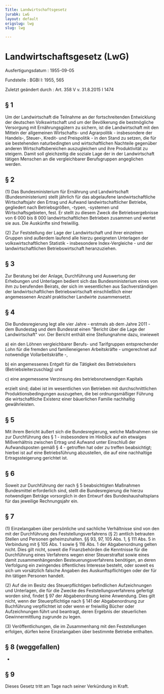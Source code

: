 ```yaml
---
Title: Landwirtschaftsgesetz
jurabk: LwG
layout: default
origslug: lwg
slug: lwg

---
```


# Landwirtschaftsgesetz (LwG)

Ausfertigungsdatum
:   1955-09-05

Fundstelle
:   BGBl I: 1955, 565

Zuletzt geändert durch
:   Art. 358 V v. 31.8.2015 I 1474


## § 1

Um der Landwirtschaft die Teilnahme an der fortschreitenden Entwicklung der deutschen Volkswirtschaft und um der Bevölkerung die bestmögliche Versorgung mit Ernährungsgütern zu sichern, ist die Landwirtschaft mit den Mitteln der allgemeinen Wirtschafts- und Agrarpolitik - insbesondere der Handels-, Steuer-, Kredit- und Preispolitik - in den Stand zu setzen, die für sie bestehenden naturbedingten und wirtschaftlichen Nachteile gegenüber anderen Wirtschaftsbereichen auszugleichen und ihre Produktivität zu steigern. Damit soll gleichzeitig die soziale Lage der in der Landwirtschaft tätigen Menschen an die vergleichbarer Berufsgruppen angeglichen werden.


## § 2

(1) Das Bundesministerium für Ernährung und Landwirtschaft (Bundesministerium) stellt jährlich für das abgelaufene landwirtschaftliche Wirtschaftsjahr den Ertrag und Aufwand landwirtschaftlicher Betriebe, gegliedert nach Betriebsgrößen, -typen, -systemen und Wirtschaftsgebieten, fest. Er stellt zu diesem Zweck die Betriebsergebnisse von 6 000 bis 8 000 landwirtschaftlichen Betrieben zusammen und wertet sie aus. Die Auskünfte sind freiwillig.

(2) Zur Feststellung der Lage der Landwirtschaft und ihrer einzelnen Gruppen sind außerdem laufend alle hierzu geeigneten Unterlagen der volkswirtschaftlichen Statistik - insbesondere Index-Vergleiche - und der landwirtschaftlichen Betriebswirtschaft heranzuziehen.


## § 3

Zur Beratung bei der Anlage, Durchführung und Auswertung der Erhebungen und Unterlagen bedient sich das Bundesministerium eines von ihm zu berufenden Beirats, der sich im wesentlichen aus Sachverständigen der landwirtschaftlichen Betriebswirtschaft einschließlich einer angemessenen Anzahl praktischer Landwirte zusammensetzt.


## § 4

Die Bundesregierung legt alle vier Jahre - erstmals ab dem Jahre 2011 - dem Bundestag und dem Bundesrat einen "Bericht über die Lage der Landwirtschaft" vor. Der Bericht enthält eine Stellungnahme dazu, inwieweit

a)  ein den Löhnen vergleichbarer Berufs- und Tarifgruppen entsprechender Lohn für die fremden und familieneigenen Arbeitskräfte - umgerechnet auf notwendige Vollarbeitskräfte -,


b)  ein angemessenes Entgelt für die Tätigkeit des Betriebsleiters (Betriebsleiterzuschlag) und


c)  eine angemessene Verzinsung des betriebsnotwendigen Kapitals



erzielt sind; dabei ist im wesentlichen von Betrieben mit durchschnittlichen Produktionsbedingungen auszugehen, die bei ordnungsmäßiger Führung die wirtschaftliche Existenz einer bäuerlichen Familie nachhaltig gewährleisten.


## § 5

Mit ihrem Bericht äußert sich die Bundesregierung, welche Maßnahmen sie zur Durchführung des § 1 - insbesondere im Hinblick auf ein etwaiges Mißverhältnis zwischen Ertrag und Aufwand unter Einschluß der Aufwandsposten gemäß § 4 - getroffen hat oder zu treffen beabsichtigt; hierbei ist auf eine Betriebsführung abzustellen, die auf eine nachhaltige Ertragssteigerung gerichtet ist.


## § 6

Soweit zur Durchführung der nach § 5 beabsichtigten Maßnahmen Bundesmittel erforderlich sind, stellt die Bundesregierung die hierzu notwendigen Beträge vorsorglich in den Entwurf des Bundeshaushaltsplans für das jeweilige Rechnungsjahr ein.


## § 7

(1) Einzelangaben über persönliche und sachliche Verhältnisse sind von den mit der Durchführung des Feststellungsverfahrens (§ 2) amtlich betrauten Stellen und Personen geheimzuhalten. §§ 93, 97, 105 Abs. 1, § 111 Abs. 5 in Verbindung mit § 105 Abs. 1 sowie § 116 Abs. 1 der Abgabenordnung gelten nicht. Dies gilt nicht, soweit die Finanzbehörden die Kenntnisse für die Durchführung eines Verfahrens wegen einer Steuerstraftat sowie eines damit zusammenhängenden Besteuerungsverfahrens benötigen, an deren Verfolgung ein zwingendes öffentliches Interesse besteht, oder soweit es sich um vorsätzlich falsche Angaben des Auskunftspflichtigen oder der für ihn tätigen Personen handelt.

(2) Auf die im Besitz des Steuerpflichtigen befindlichen Aufzeichnungen und Unterlagen, die für die Zwecke des Feststellungsverfahrens gefertigt worden sind, findet § 97 der Abgabenordnung keine Anwendung. Dies gilt nicht, wenn der Steuerpflichtige nach § 141 der Abgabenordnung zur Buchführung verpflichtet ist oder wenn er freiwillig Bücher oder Aufzeichnungen führt und beantragt, deren Ergebnis der steuerlichen Gewinnermittlung zugrunde zu legen.

(3) Veröffentlichungen, die im Zusammenhang mit den Feststellungen erfolgen, dürfen keine Einzelangaben über bestimmte Betriebe enthalten.


## § 8 (weggefallen)

-


## § 9

Dieses Gesetz tritt am Tage nach seiner Verkündung in Kraft.

